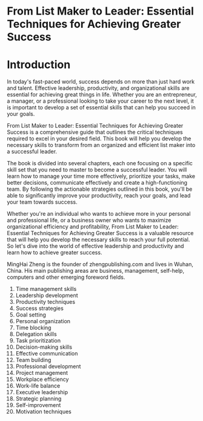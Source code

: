 # From List Maker to Leader: Essential Techniques for Achieving Greater Success

# Introduction

In today's fast-paced world, success depends on more than just hard work and talent. Effective leadership, productivity, and organizational skills are essential for achieving great things in life. Whether you are an entrepreneur, a manager, or a professional looking to take your career to the next level, it is important to develop a set of essential skills that can help you succeed in your goals.

From List Maker to Leader: Essential Techniques for Achieving Greater Success is a comprehensive guide that outlines the critical techniques required to excel in your desired field. This book will help you develop the necessary skills to transform from an organized and efficient list maker into a successful leader.

The book is divided into several chapters, each one focusing on a specific skill set that you need to master to become a successful leader. You will learn how to manage your time more effectively, prioritize your tasks, make better decisions, communicate effectively and create a high-functioning team. By following the actionable strategies outlined in this book, you'll be able to significantly improve your productivity, reach your goals, and lead your team towards success.

Whether you're an individual who wants to achieve more in your personal and professional life, or a business owner who wants to maximize organizational efficiency and profitability, From List Maker to Leader: Essential Techniques for Achieving Greater Success is a valuable resource that will help you develop the necessary skills to reach your full potential. So let's dive into the world of effective leadership and productivity and learn how to achieve greater success.

MingHai Zheng is the founder of zhengpublishing.com and lives in Wuhan, China. His main publishing areas are business, management, self-help, computers and other emerging foreword fields.



1. Time management skills
2. Leadership development
3. Productivity techniques
4. Success strategies
5. Goal setting
6. Personal organization
7. Time blocking
8. Delegation skills
9. Task prioritization
10. Decision-making skills
11. Effective communication
12. Team building
13. Professional development
14. Project management
15. Workplace efficiency
16. Work-life balance
17. Executive leadership
18. Strategic planning
19. Self-improvement
20. Motivation techniques

